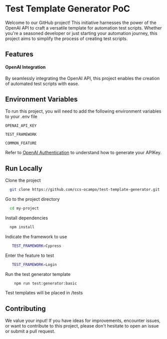 # Test Template Generator PoC

Welcome to our GitHub project! This initiative harnesses the power of the OpenAI API to craft a versatile template for automation test scripts. Whether you're a seasoned developer or just starting your automation journey, this project aims to simplify the process of creating test scripts.


## Features

#### OpenAI Integration
By seamlessly integrating the OpenAI API, this project enables the creation of automated test scripts with ease.


## Environment Variables

To run this project, you will need to add the following environment variables to your .env file

`OPENAI_API_KEY`

`TEST_FRAMEWORK`

`COMMON_FEATURE`

Refer to [OpenAI Authentication](https://platform.openai.com/docs/api-reference/authentication) to understand how to generate your APIKey.


## Run Locally

Clone the project

```bash
  git clone https://github.com/ccs-ocampo/test-template-generator.git 
```

Go to the project directory

```bash
  cd my-project
```

Install dependencies

```bash
  npm install
```

Indicate the framework to use
 ```bash
    TEST_FRAMEWORK=Cypress
```

Enter the feature to test
 ```bash
    TEST_FRAMEWORK=Login
```

Run the test generator template
```bash
    npm run test:generator:basic
```
Test templates will be placed in /tests




## Contributing

We value your input! If you have ideas for improvements, encounter issues, or want to contribute to this project, please don't hesitate to open an issue or submit a pull request. 

